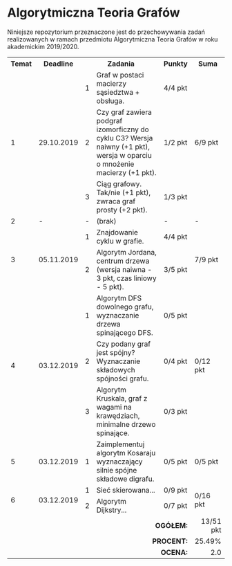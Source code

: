 # Algorytmiczna Teoria Grafów

Niniejsze repozytorium przeznaczone jest do przechowywania zadań realizowanych
w ramach przedmiotu Algorytmiczna Teoria Grafów w roku akademickim 2019/2020.

<table>
  <tr>
    <th>Temat</th>
    <th>Deadline</th>
    <th colspan="2">Zadania</th>
    <th>Punkty</th>
    <th>Suma</th>
  </tr>
  <tr>
    <td rowspan="3">1</td>
    <td rowspan="3">29.10.2019</td>
    <td>1</td>
    <td>Graf w postaci macierzy sąsiedztwa + obsługa.</td>
    <td>4/4 pkt</td>
    <td rowspan="3">6/9 pkt</td>
  </tr>
   <tr>
    <td>2</td>
    <td>
      Czy graf zawiera podgraf izomorficzny do cyklu C3?
      Wersja naiwny (+1 pkt), wersja w oparciu o mnożenie
      macierzy (+1 pkt).
    </td>
    <td>1/2 pkt</td>
  </tr>
  <tr>
    <td>3</td>
    <td>
      Ciąg grafowy. Tak/nie (+1 pkt), zwraca graf prosty (+2 pkt).
    </td>
    <td>1/3 pkt</td>
  </tr>
  <tr>
    <td>2</td>
    <td>-</td>
    <td>-</td>
    <td>(brak)</td>
    <td>-</td>
    <td>-</td>
  </tr>
  <tr>
    <td rowspan="2">3</td>
    <td rowspan="2">05.11.2019</td>
    <td>1</td>
    <td>Znajdowanie cyklu w grafie.</td>
    <td>4/4 pkt</td>
    <td rowspan="2">7/9 pkt</td>
  </tr>
  <tr>
    <td>2</td>
    <td>
      Algorytm Jordana, centrum drzewa (wersja naiwna - 3 pkt,
      czas liniowy - 5 pkt).
    </td>
    <td>3/5 pkt</td>
  </tr>
  <tr>
    <td rowspan="3">4</td>
    <td rowspan="3">03.12.2019</td>
    <td>1</td>
    <td>
      Algorytm DFS dowolnego grafu, wyznaczanie drzewa spinającego DFS.
    </td>
    <td>0/5 pkt</td>
    <td rowspan="3">0/12 pkt</td>
  </tr>
  <tr>
    <td>2</td>
    <td>
      Czy podany graf jest spójny? Wyznaczanie składowych spójności grafu.
    </td>
    <td>0/4 pkt</td>
  </tr>
  <tr>
    <td>3</td>
    <td>
      Algorytm Kruskala, graf z wagami na krawędziach, minimalne drzewo
      spinające.
    </td>
    <td>0/3 pkt</td>
  </tr>
  <tr>
    <td rowspan="1">5</td>
    <td rowspan="1">03.12.2019</td>
    <td>1</td>
    <td>
      Zaimplementuj algorytm Kosaraju wyznaczający silnie spójne składowe digrafu.
    </td>
    <td>0/5 pkt</td>
    <td rowspan="1">0/5 pkt</td>
  </tr>
  </tr>
  <tr>
    <td rowspan="2">6</td>
    <td rowspan="2">03.12.2019</td>
    <td>1</td>
    <td>Sieć skierowana...</td>
    <td>0/9 pkt</td>
    <td rowspan="2">0/16 pkt</td>
  </tr>
  <tr>
    <td>2</td>
    <td>Algorytm Dijkstry...</td>
    <td>0/7 pkt</td>
  </tr>
  <tr align="right">
    <td colspan="5"><b>OGÓŁEM:</b></td>
    <td>13/51 pkt</td>
  </tr>
  <tr align="right">
    <td colspan="5"><b>PROCENT:</b></td>
    <td>25.49%</td>
  </tr>
  <tr align="right">
    <td colspan="5"><b>OCENA:</b></td>
    <td>2.0</td>
  </tr>
</table>

